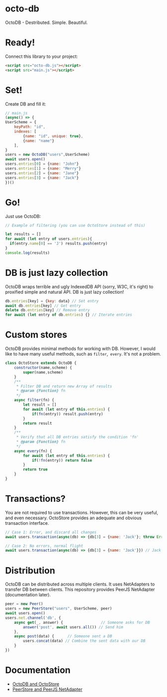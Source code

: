 # octo-db
OctoDB - Destributed. Simple. Beautiful.

# Ready!
Connect this library to your project:
```html
<script src="octo-db.js"></script>
<script src="main.js"></script>
```

# Set!
Create DB and fill it:
```js
// main.js
(async() => {
UserScheme = {
    keyPath: "id",
    indexes: [
        {name: "id", unique: true},
        {name: "name"}
    ],
}
users = new OctoDB("users",UserScheme)
await users.open()
users.entries[0] = {name: "John"}
users.entries[1] = {name: "Merry"}
users.entries[2] = {name: "Jane"}
users.entries[3] = {name: "Jack"}
})()
```

# Go!
Just use OctoDB:
```js
// Example of filtering (you can use OctoStore instead of this)

let results = []
for await (let entry of users.entries){
  if(entry.name[0] == 'J') results.push(entry)
}
console.log(results)
```

# DB is just lazy collection
OctoDB wraps terrible and ugly IndexedDB API (sorry, W3C, it's right) to proxified simple and natural API. DB is just lazy collection!
```js
db.entries[key] = {key: data} // Set entry
await db.entries[key] // Get entry
delete db.entries[key] // Remove entry
for await (let entry of db.entries) {} // Iterate entries
```

# Custom stores
OctoDB provides minimal methods for working with DB. However, I would like to have many useful methods, such as `filter`,` every`. It's not a problem.
```js
class OctoStore extends OctoDB {
    constructor(name,scheme) {
        super(name,scheme)
    }
    /**
     * Filter DB and return new Array of results
     * @param {Function} fn 
     */
    async filter(fn) {
        let result = []
        for await (let entry of this.entries) {
            if(fn(entry)) result.push(entry)
        }
        return result
    }
    /**
     * Verify that all DB entries satisfy the condition 'fn'
     * @param {Function} fn 
     */
    async every(fn) {
        for await (let entry of this.entries) {
            if(!fn(entry)) return false
        }
        return true
    }
}
```

# Transactions?
You are not required to use transactions. However, this can be very useful, and even necessary. OctoStore provides an adequate and obvious transaction interface.
```js
// Case 1: Error, and discard all changes
await users.transaction(async(db) => {db[3] = {name: 'Jack'}; throw Error('ERROR!')}) // The scary "Uncaught Error: ERROR!" should appear in the console, but nothing bad happened to your DB

// Case 2: No errors, normal flight
await users.transaction(async(db) => {db[3] = {name: 'Jack'}}) // Jack has now arrived at your database
```
# Distribution
OctoDB can be distributed across multiple clients. It uses NetAdapters to transfer DB between clients. This repository provides PeerJS NetAdapter (documentation later).
```js
peer = new Peer()
users = new PeerStore("users", UserScheme, peer)
await users.open()
users.net.channel('db', {
    async get(_, answer) {                 // Someone asks for DB
        answer('post', await users.all()) // Send him
    },
    async post(data) {      // Someone sent a DB
        users.concat(data) // Combine the sent data with our DB
    }
})
```
# Documentation
- [OctoDB and OctoStore](https://github.com/ostov-larion/octo-db/tree/master/docs/octo-db.md)
- [PeerStore and PeerJS NetAdapter](https://github.com/ostov-larion/octo-db/tree/master/docs/peerjs-octo-db.md)
